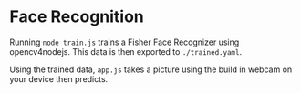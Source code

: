 # Face Recognition

Running `node train.js` trains a Fisher Face Recognizer using opencv4nodejs. This data is then exported to `./trained.yaml`.

Using the trained data, `app.js` takes a picture using the build in webcam on your device then predicts.
